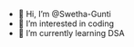 - 👋 Hi, I’m @Swetha-Gunti
- 👀 I’m interested in coding
- 🌱 I’m currently learning DSA


<!---
Swetha-Gunti/Swetha-Gunti is a ✨ special ✨ repository because its `README.md` (this file) appears on your GitHub profile.
You can click the Preview link to take a look at your changes.
--->
